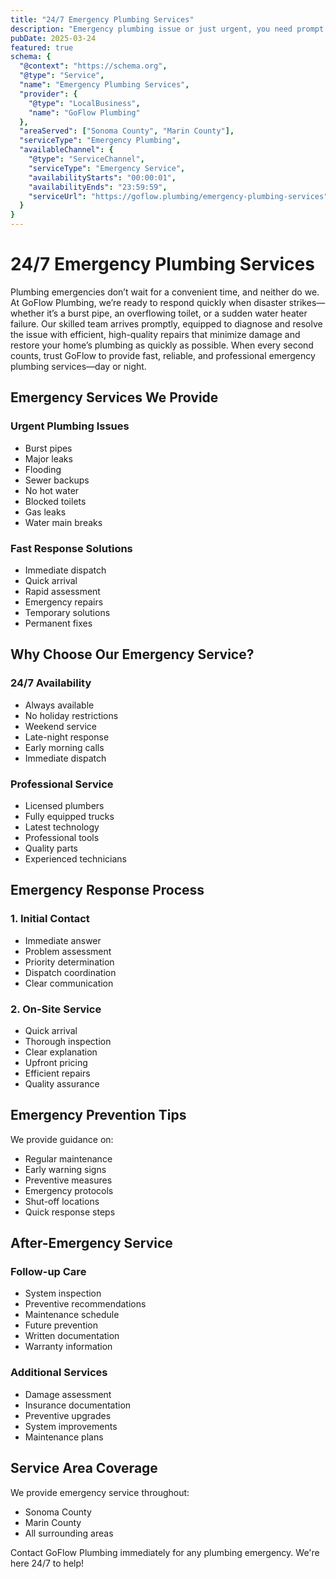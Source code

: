 ```yaml
---
title: "24/7 Emergency Plumbing Services"
description: "Emergency plumbing issue or just urgent, you need prompt help with upfront pricing. We are on our way as soon as you call."
pubDate: 2025-03-24
featured: true
schema: {
  "@context": "https://schema.org",
  "@type": "Service",
  "name": "Emergency Plumbing Services",
  "provider": {
    "@type": "LocalBusiness",
    "name": "GoFlow Plumbing"
  },
  "areaServed": ["Sonoma County", "Marin County"],
  "serviceType": "Emergency Plumbing",
  "availableChannel": {
    "@type": "ServiceChannel",
    "serviceType": "Emergency Service",
    "availabilityStarts": "00:00:01",
    "availabilityEnds": "23:59:59",
    "serviceUrl": "https://goflow.plumbing/emergency-plumbing-services"
  }
}
---
```


# 24/7 Emergency Plumbing Services

Plumbing emergencies don’t wait for a convenient time, and neither do we. At GoFlow Plumbing, we’re ready to respond quickly when disaster strikes—whether it’s a burst pipe, an overflowing toilet, or a sudden water heater failure. Our skilled team arrives promptly, equipped to diagnose and resolve the issue with efficient, high-quality repairs that minimize damage and restore your home’s plumbing as quickly as possible. When every second counts, trust GoFlow to provide fast, reliable, and professional emergency plumbing services—day or night.

## Emergency Services We Provide

### Urgent Plumbing Issues
- Burst pipes
- Major leaks
- Flooding
- Sewer backups
- No hot water
- Blocked toilets
- Gas leaks
- Water main breaks

### Fast Response Solutions
- Immediate dispatch
- Quick arrival
- Rapid assessment
- Emergency repairs
- Temporary solutions
- Permanent fixes

## Why Choose Our Emergency Service?

### 24/7 Availability
- Always available
- No holiday restrictions
- Weekend service
- Late-night response
- Early morning calls
- Immediate dispatch

### Professional Service
- Licensed plumbers
- Fully equipped trucks
- Latest technology
- Professional tools
- Quality parts
- Experienced technicians

## Emergency Response Process

### 1. Initial Contact
- Immediate answer
- Problem assessment
- Priority determination
- Dispatch coordination
- Clear communication

### 2. On-Site Service
- Quick arrival
- Thorough inspection
- Clear explanation
- Upfront pricing
- Efficient repairs
- Quality assurance

## Emergency Prevention Tips

We provide guidance on:
- Regular maintenance
- Early warning signs
- Preventive measures
- Emergency protocols
- Shut-off locations
- Quick response steps

## After-Emergency Service

### Follow-up Care
- System inspection
- Preventive recommendations
- Maintenance schedule
- Future prevention
- Written documentation
- Warranty information

### Additional Services
- Damage assessment
- Insurance documentation
- Preventive upgrades
- System improvements
- Maintenance plans

## Service Area Coverage

We provide emergency service throughout:
- Sonoma County
- Marin County
- All surrounding areas

Contact GoFlow Plumbing immediately for any plumbing emergency. We're here 24/7 to help!
